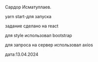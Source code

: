 Сардор Исматуллаев.



yarn start-для запуска


задание сделано на react 


для style использовал bootstrap


для запроса на сервер использовал axios


дата:13.04.2024
